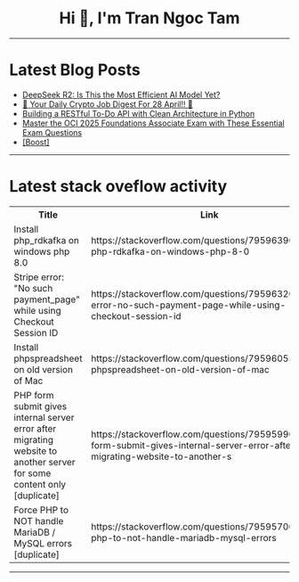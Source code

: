 <h1 align="center">Hi 👋, I'm Tran Ngoc Tam</h1>

---

# Latest Blog Posts 
<!-- BLOG-POST-LIST:START -->
- [DeepSeek R2: Is This the Most Efficient AI Model Yet?](https://dev.to/_37bbf0c253c0b3edec531e/deepseek-r2-is-this-the-most-efficient-ai-model-yet-4fk0)
- [🚀 Your Daily Crypto Job Digest For 28 April!! 🚀](https://dev.to/web3hires/your-daily-crypto-job-digest-for-28-april-1fc1)
- [Building a RESTful To-Do API with Clean Architecture in Python](https://dev.to/sung_jinwoo_ae9a810f8c46a/building-a-restful-to-do-api-with-clean-architecture-in-python-48am)
- [Master the OCI 2025 Foundations Associate Exam with These Essential Exam Questions](https://dev.to/cert_study_4c9a871b492407/master-the-oci-2025-foundations-associate-exam-with-these-essential-exam-questions-56em)
- [[Boost]](https://dev.to/jollenmoyani/-3c2p)
<!-- BLOG-POST-LIST:END -->

---

# Latest stack oveflow activity
<table>
  <tr><th>Title</th><th>Link</th></tr>
  <!-- STACKOVERFLOW:START --><tr><td>Install php_rdkafka on windows php 8.0</td><td>https://stackoverflow.com/questions/79596390/install-php-rdkafka-on-windows-php-8-0</td></tr><tr><td>Stripe error: &quot;No such payment_page&quot; while using Checkout Session ID</td><td>https://stackoverflow.com/questions/79596320/stripe-error-no-such-payment-page-while-using-checkout-session-id</td></tr><tr><td>Install phpspreadsheet on old version of Mac</td><td>https://stackoverflow.com/questions/79596055/install-phpspreadsheet-on-old-version-of-mac</td></tr><tr><td>PHP form submit gives internal server error after migrating website to another server for some content only [duplicate]</td><td>https://stackoverflow.com/questions/79595990/php-form-submit-gives-internal-server-error-after-migrating-website-to-another-s</td></tr><tr><td>Force PHP to NOT handle MariaDB / MySQL errors [duplicate]</td><td>https://stackoverflow.com/questions/79595700/force-php-to-not-handle-mariadb-mysql-errors</td></tr><!-- STACKOVERFLOW:END -->
</table>

---


